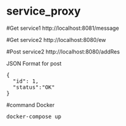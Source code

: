 # service_proxy

#Get service1
http://localhost:8081/message 

#Get service2
http://localhost:8080/ew

#Post service2
http://localhost:8080/addRes

JSON Format for post 
<pre>
{
  "id": 1,
  "status":"OK"
}
</pre>

#command Docker
<pre>
docker-compose up
</pre>
